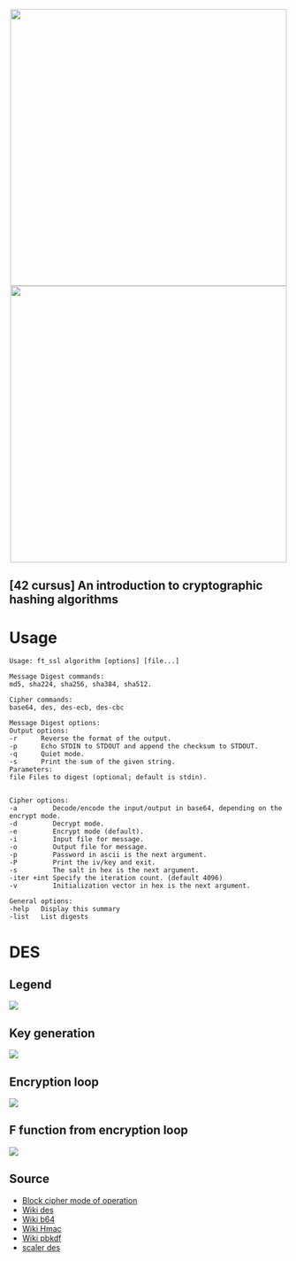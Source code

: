 <div align="center">
  <img height="500px" src="https://user-images.githubusercontent.com/28403617/214816333-8eb0d620-d550-4de5-bf9f-20e70de6c010.svg#gh-light-mode-only">
  <img height="500px" src="https://user-images.githubusercontent.com/28403617/214816435-826743cc-d7b5-499d-b274-43cd246d96a6.svg#gh-dark-mode-only">
</div>

## [42 cursus] An introduction to cryptographic hashing algorithms

# Usage

```
Usage: ft_ssl algorithm [options] [file...]

Message Digest commands:
md5, sha224, sha256, sha384, sha512.

Cipher commands:
base64, des, des-ecb, des-cbc

Message Digest options:
Output options: 
-r      Reverse the format of the output.
-p      Echo STDIN to STDOUT and append the checksum to STDOUT.
-q      Quiet mode.
-s      Print the sum of the given string.
Parameters:
file Files to digest (optional; default is stdin).


Cipher options:
-a         Decode/encode the input/output in base64, depending on the encrypt mode.
-d         Decrypt mode.
-e         Encrypt mode (default).
-i         Input file for message.
-o         Output file for message.
-p         Password in ascii is the next argument.
-P         Print the iv/key and exit.
-s         The salt in hex is the next argument.
-iter +int Specify the iteration count. (default 4096)
-v         Initialization vector in hex is the next argument.

General options: 
-help   Display this summary
-list   List digests
```

# DES

## Legend

<img src="https://user-images.githubusercontent.com/28403617/213419800-d5e2e6a2-2a05-48ce-ae80-10be0756729e.png" align="center" />

## Key generation

<img src="https://user-images.githubusercontent.com/28403617/214658874-4324cb78-2647-4ba2-ad27-7511662d7f15.png" />

## Encryption loop

<img src="https://user-images.githubusercontent.com/28403617/213419908-23ea6121-2be4-49f3-9af6-c96b8cf91975.png" />

## F function from encryption loop

<img src="https://user-images.githubusercontent.com/28403617/213419874-3fa99277-0c28-4c49-b37d-b35669320977.png" />



## Source

- [Block cipher mode of operation](https://en.wikipedia.org/wiki/Block_cipher_mode_of_operation)
- [Wiki des](https://en.wikipedia.org/wiki/Data_Encryption_Standard)
- [Wiki b64](https://en.wikipedia.org/wiki/Base64)
- [Wiki Hmac](https://en.wikipedia.org/wiki/HMAC)
- [Wiki pbkdf](https://fr.wikipedia.org/wiki/PBKDF2)
- [scaler des](https://www.scaler.com/topics/des-algorithm/)
